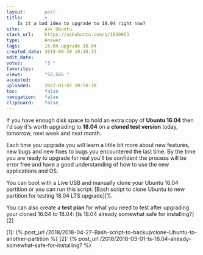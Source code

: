 ```yaml
---
layout:       post
title:        >
    Is it a bad idea to upgrade to 18.04 right now?
site:         Ask Ubuntu
stack_url:    https://askubuntu.com/q/1030053
type:         Answer
tags:         16.04 upgrade 18.04
created_date: 2018-04-30 10:18:33
edit_date:    
votes:        "3 "
favorites:    
views:        "52,565 "
accepted:     
uploaded:     2022-01-02 20:50:10
toc:          false
navigation:   false
clipboard:    false
---
```


If you have enough disk space to hold an extra copy of **Ubuntu 16.04** then I'd say it's worth upgrading to **18.04** on a **cloned test version** today, tomorrow, next week and next month.

Each time you upgrade you will learn a little bit more about new features, new bugs and new fixes to bugs you encountered the last time. By the time you are ready to upgrade for real you'll be confident the process will be error free and have a good understanding of how to use the new applications and OS.

You can boot with a Live USB and manually clone your Ubuntu 16.04 partition or you can run this script: [Bash script to clone Ubuntu to new partition for testing 18.04 LTS upgrade][1].

You can also create a **test plan** for what you need to test after upgrading your cloned 16.04 to 18.04: [Is 18.04 already somewhat safe for installing?][2]


  [1]: {% post_url /2018/2018-04-27-Bash-script-to-backup∕clone-Ubuntu-to-another-partition %}
  [2]: {% post_url /2018/2018-03-01-Is-18.04-already-somewhat-safe-for-installing? %}
